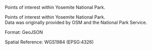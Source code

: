 Points of interest within Yosemite National Park.

Points of interest within Yosemite National Park.<br>
Data was originally provided by OSM and the National Park Service.

Format: GeoJSON

Spatial Reference: WGS1984 (EPSG:4326)
